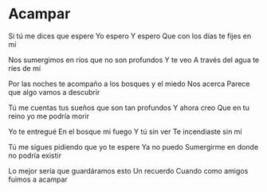 # Acampar

Si tú me dices que espere
Yo espero
Y espero
Que con los días te fijes en mí

Nos sumergimos en ríos que no son profundos
Y te veo
A través del agua te ríes de mí

Por las noches te acompaño a los bosques y el miedo
Nos acerca
Parece que algo vamos a descubrir

Tú me cuentas tus sueños que son tan profundos
Y ahora creo
Que en tu reino yo me podría morir

Yo te entregué
En el bosque mi fuego
Y tú sin ver
Te incendiaste sin mí

Tú me sigues pidiendo que yo te espere
Ya no puedo
Sumergirme en donde no podría existir

Lo mejor sería que guardáramos esto
Un recuerdo
Cuando como amigos fuimos a acampar
